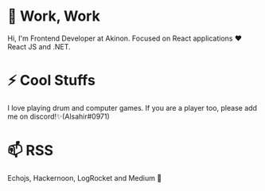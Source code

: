 
# 💬 Work, Work
Hi, I'm Frontend Developer at Akinon. Focused on React applications ❤️ React JS and .NET. 

# ⚡ Cool Stuffs
I love playing drum and computer games. If you are a player too, please add me on discord!✨(Alsahir#0971)

# 📫 RSS
Echojs, Hackernoon, LogRocket and Medium 👯
